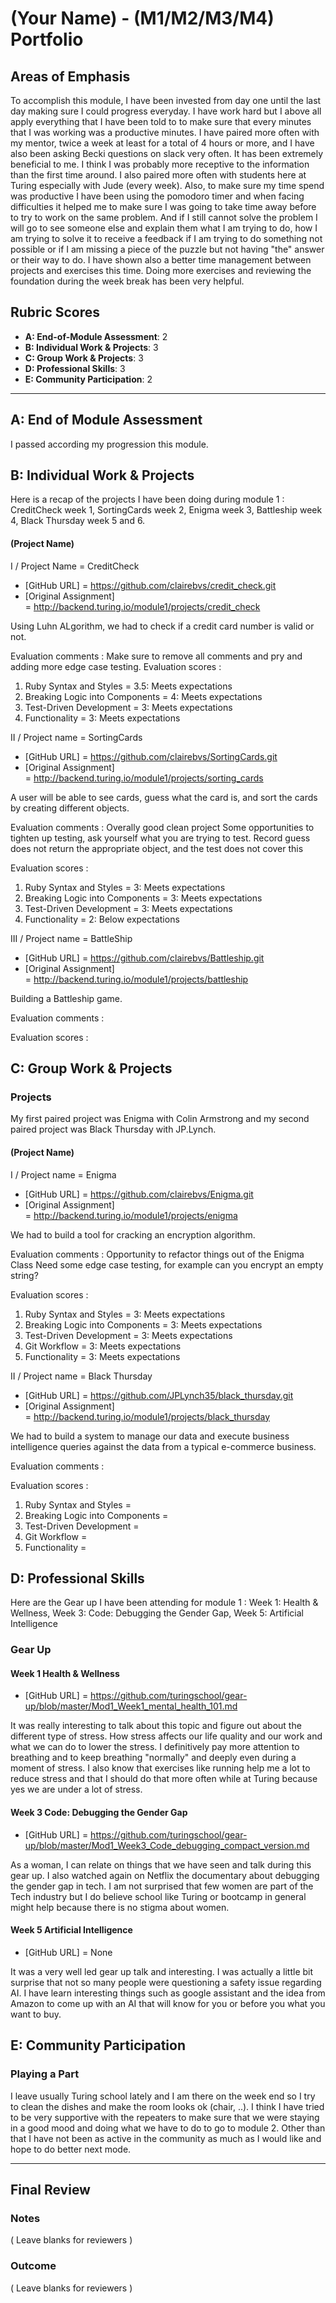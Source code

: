 # (Your Name) - (M1/M2/M3/M4) Portfolio

## Areas of Emphasis

To accomplish this module, I have been invested from day one until the last day making sure I could progress everyday.
I have work hard but I above all apply everything that I have been told to to make sure that every minutes that I was working was a productive minutes.
I have paired more often with my mentor, twice a week at least for a total of 4 hours or more, and I have also been asking Becki questions on slack very often.  It has been extremely beneficial to me. I think I was probably more receptive to the information than the first time around. I also paired more often with students here at Turing especially with Jude (every week).
Also, to make sure my time spend was productive I have been using the pomodoro timer and when facing difficulties it helped me to make sure I was going to take time away before to try to work on the same problem. And if I still cannot solve the problem I will go to see someone else and explain them what I am trying to do, how I am trying to solve it to receive a feedback if I am trying to do something not possible or if I am missing a piece of the puzzle but not having "the" answer or their way to do.
I have shown also a better time management between projects and exercises this time. Doing more exercises and reviewing the foundation during the week break has been very helpful.

## Rubric Scores

* **A: End-of-Module Assessment**: 2
* **B: Individual Work & Projects**: 3
* **C: Group Work & Projects**: 3
* **D: Professional Skills**: 3
* **E: Community Participation**: 2

-----------------------

## A: End of Module Assessment

I passed according my progression this module.


## B: Individual Work & Projects

Here is a recap of the projects I have been doing during module 1 :
CreditCheck week 1,
SortingCards week 2,
Enigma week 3,
Battleship week 4,
Black Thursday week 5 and 6.


#### (Project Name)

I / Project Name = CreditCheck
* [GitHub URL] = https://github.com/clairebvs/credit_check.git
* [Original Assignment] = http://backend.turing.io/module1/projects/credit_check

Using Luhn ALgorithm, we had to check if a credit card number is valid or not.

Evaluation comments : Make sure to remove all comments and pry and adding more edge case testing.
Evaluation scores :
1. Ruby Syntax and Styles = 3.5: Meets expectations
2. Breaking Logic into Components = 4: Meets expectations
3. Test-Driven Development = 3: Meets expectations
4. Functionality = 3: Meets expectations

II / Project name = SortingCards
* [GitHub URL] = https://github.com/clairebvs/SortingCards.git
* [Original Assignment] = http://backend.turing.io/module1/projects/sorting_cards

A user will be able to see cards, guess what the card is, and sort the cards by creating different objects.

Evaluation comments :
Overally good clean project
Some opportunities to tighten up testing, ask yourself what you are trying to test.
Record guess does not return the appropriate object, and the test does not cover this

Evaluation scores :
1. Ruby Syntax and Styles = 3: Meets expectations
2. Breaking Logic into Components = 3: Meets expectations
3. Test-Driven Development = 3: Meets expectations
4. Functionality = 2: Below expectations

III / Project name = BattleShip
* [GitHub URL] = https://github.com/clairebvs/Battleship.git
* [Original Assignment] = http://backend.turing.io/module1/projects/battleship

Building a Battleship game.

Evaluation comments :

Evaluation scores :

## C: Group Work & Projects

### Projects

My first paired project was Enigma with Colin Armstrong and my second paired project was Black Thursday with JP.Lynch.

#### (Project Name)

I / Project name = Enigma
* [GitHub URL] = https://github.com/clairebvs/Enigma.git
* [Original Assignment] = http://backend.turing.io/module1/projects/enigma

We had to build a tool for cracking an encryption algorithm.

Evaluation comments :
Opportunity to refactor things out of the Enigma Class
Need some edge case testing, for example can you encrypt an empty string?

Evaluation scores :
1. Ruby Syntax and Styles = 3: Meets expectations
2. Breaking Logic into Components = 3: Meets expectations
3. Test-Driven Development = 3: Meets expectations
4. Git Workflow = 3: Meets expectations
5. Functionality = 3: Meets expectations

II / Project name = Black Thursday
* [GitHub URL] = https://github.com/JPLynch35/black_thursday.git
* [Original Assignment] = http://backend.turing.io/module1/projects/black_thursday

We had to build a system to manage our data and execute business intelligence queries against the data from a typical e-commerce business.

Evaluation comments :

Evaluation scores :
1. Ruby Syntax and Styles =
2. Breaking Logic into Components =
3. Test-Driven Development =
4. Git Workflow =
5. Functionality =

## D: Professional Skills

Here are the Gear up I have been attending for module 1 : Week 1: Health & Wellness, Week 3: Code: Debugging the Gender Gap, Week 5: Artificial Intelligence

### Gear Up
#### Week 1 Health & Wellness

* [GitHub URL] = https://github.com/turingschool/gear-up/blob/master/Mod1_Week1_mental_health_101.md

It was really interesting to talk about this topic and figure out about the different type of stress. How stress affects our life quality and our work and what we can do to lower the stress. I definitively pay more attention to breathing and to keep breathing "normally" and deeply even during a moment of stress. I also know that exercises like running help me a lot to reduce stress and that I should do that more often while at Turing because yes we are under a lot of stress. 

#### Week 3 Code: Debugging the Gender Gap

* [GitHub URL] = https://github.com/turingschool/gear-up/blob/master/Mod1_Week3_Code_debugging_compact_version.md

As a woman, I can relate on things that we have seen and talk during this gear up. I also watched again on Netflix the documentary about debugging the gender gap in tech. I am not surprised that few women are part of the Tech industry but I do believe school like Turing or bootcamp in general might help because there is no stigma about women. 

#### Week 5 Artificial Intelligence

* [GitHub URL] = None  

It was a very well led gear up talk and interesting.
I was actually a little bit surprise that not so many people were questioning a safety issue regarding AI. I have learn interesting things such as google assistant and the idea from Amazon to come up with an AI that will know for you or before you what you want to buy.


## E: Community Participation

### Playing a Part

I leave usually Turing school lately and I am there on the week end so I try to clean the dishes and make the room looks ok (chair, ..).
I think I have tried to be very supportive with the repeaters to make sure that we were staying in a good mood and doing what we have to do to go to module 2.
Other than that I have not been as active in the community as much as I would like and hope to do better next mode. 

------------------

## Final Review

### Notes

( Leave blanks for reviewers )

### Outcome

( Leave blanks for reviewers )
